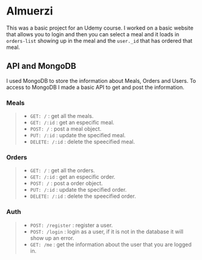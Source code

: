 # Almuerzi

This was a basic project for an Udemy course. I worked on a basic website that allows you to login and then you can select a meal and it loads in `orders-list` showing up in the meal and the `user._id` that has ordered that meal.

## API and MongoDB

I used MongoDB to store the information about Meals, Orders and Users. To access to MongoDB I made a basic API to get and post the information.

### Meals
> * `GET: /` : get all the meals.
> * `GET: /:id` : get an especific meal.
> * `POST: /` : post a meal object.
> * `PUT: /:id` : update the specified meal.
> * `DELETE: /:id` : delete the speecified meal.

### Orders
> * `GET: /` : get all the orders.
> * `GET: /:id` : get an especific order.
> * `POST: /` : post a order object.
> * `PUT: /:id` : update the specified order.
> * `DELETE: /:id` : delete the speecified order.

### Auth
> * `POST: /register` : register a user.
> * `POST: /login` : login as a user, if it is not in the database it will show up an error.
> * `GET: /me` : get the information about the user that you are logged in.
